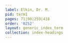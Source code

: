 ```yaml
---
label: Elkin, Dr. M.
pid: term1
pages: 71|90|259|418
order: '0252'
layout: generic_index_term
collection: index-headings
---
```

